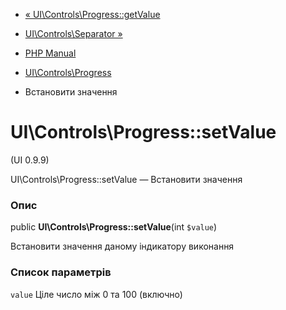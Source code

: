 - [«
UI\Controls\Progress::getValue](ui-controls-progress.getvalue.md)
- [UI\Controls\Separator »](class.ui-controls-separator.md)

- [PHP Manual](index.md)
- [UI\Controls\Progress](class.ui-controls-progress.md)
- Встановити значення

# UI\Controls\Progress::setValue

(UI 0.9.9)

UI\Controls\Progress::setValue — Встановити значення

### Опис

public **UI\Controls\Progress::setValue**(int `$value`)

Встановити значення даному індикатору виконання

### Список параметрів

`value`
Ціле число між 0 та 100 (включно)
